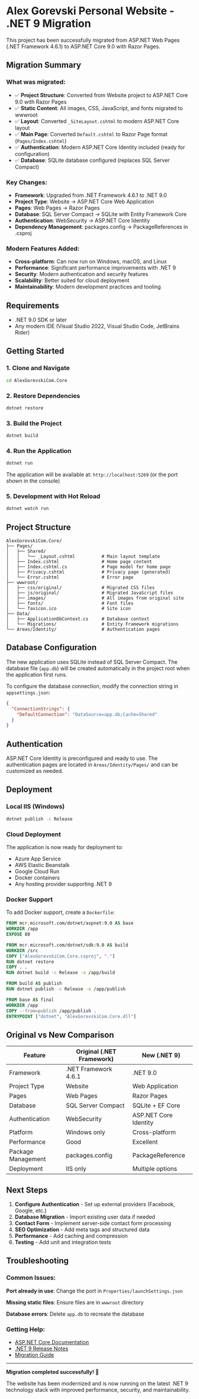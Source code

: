 # Alex Gorevski Personal Website - .NET 9 Migration

This project has been successfully migrated from ASP.NET Web Pages (.NET Framework 4.6.1) to ASP.NET Core 9.0 with Razor Pages.

## Migration Summary

### What was migrated:
- ✅ **Project Structure**: Converted from Website project to ASP.NET Core 9.0 with Razor Pages
- ✅ **Static Content**: All images, CSS, JavaScript, and fonts migrated to wwwroot
- ✅ **Layout**: Converted `_SiteLayout.cshtml` to modern ASP.NET Core layout
- ✅ **Main Page**: Converted `Default.cshtml` to Razor Page format (`Pages/Index.cshtml`)
- ✅ **Authentication**: Modern ASP.NET Core Identity included (ready for configuration)
- ✅ **Database**: SQLite database configured (replaces SQL Server Compact)

### Key Changes:
- **Framework**: Upgraded from .NET Framework 4.6.1 to .NET 9.0
- **Project Type**: Website → ASP.NET Core Web Application
- **Pages**: Web Pages → Razor Pages
- **Database**: SQL Server Compact → SQLite with Entity Framework Core
- **Authentication**: WebSecurity → ASP.NET Core Identity
- **Dependency Management**: packages.config → PackageReferences in .csproj

### Modern Features Added:
- **Cross-platform**: Can now run on Windows, macOS, and Linux
- **Performance**: Significant performance improvements with .NET 9
- **Security**: Modern authentication and security features
- **Scalability**: Better suited for cloud deployment
- **Maintainability**: Modern development practices and tooling

## Requirements

- .NET 9.0 SDK or later
- Any modern IDE (Visual Studio 2022, Visual Studio Code, JetBrains Rider)

## Getting Started

### 1. Clone and Navigate
```bash
cd AlexGorevskiCom.Core
```

### 2. Restore Dependencies
```bash
dotnet restore
```

### 3. Build the Project
```bash
dotnet build
```

### 4. Run the Application
```bash
dotnet run
```

The application will be available at: `http://localhost:5269` (or the port shown in the console)

### 5. Development with Hot Reload
```bash
dotnet watch run
```

## Project Structure

```
AlexGorevskiCom.Core/
├── Pages/
│   ├── Shared/
│   │   └── _Layout.cshtml          # Main layout template
│   ├── Index.cshtml                # Home page content
│   ├── Index.cshtml.cs             # Page model for home page
│   ├── Privacy.cshtml              # Privacy page (generated)
│   └── Error.cshtml                # Error page
├── wwwroot/
│   ├── css/original/               # Migrated CSS files
│   ├── js/original/                # Migrated JavaScript files
│   ├── images/                     # All images from original site
│   ├── fonts/                      # Font files
│   └── favicon.ico                 # Site icon
├── Data/
│   ├── ApplicationDbContext.cs     # Database context
│   └── Migrations/                 # Entity Framework migrations
└── Areas/Identity/                 # Authentication pages
```

## Database Configuration

The new application uses SQLite instead of SQL Server Compact. The database file (`app.db`) will be created automatically in the project root when the application first runs.

To configure the database connection, modify the connection string in `appsettings.json`:

```json
{
  "ConnectionStrings": {
    "DefaultConnection": "DataSource=app.db;Cache=Shared"
  }
}
```

## Authentication

ASP.NET Core Identity is preconfigured and ready to use. The authentication pages are located in `Areas/Identity/Pages/` and can be customized as needed.

## Deployment

### Local IIS (Windows)
```bash
dotnet publish -c Release
```

### Cloud Deployment
The application is now ready for deployment to:
- Azure App Service
- AWS Elastic Beanstalk
- Google Cloud Run
- Docker containers
- Any hosting provider supporting .NET 9

### Docker Support
To add Docker support, create a `Dockerfile`:
```dockerfile
FROM mcr.microsoft.com/dotnet/aspnet:9.0 AS base
WORKDIR /app
EXPOSE 80

FROM mcr.microsoft.com/dotnet/sdk:9.0 AS build
WORKDIR /src
COPY ["AlexGorevskiCom.Core.csproj", "."]
RUN dotnet restore
COPY . .
RUN dotnet build -c Release -o /app/build

FROM build AS publish
RUN dotnet publish -c Release -o /app/publish

FROM base AS final
WORKDIR /app
COPY --from=publish /app/publish .
ENTRYPOINT ["dotnet", "AlexGorevskiCom.Core.dll"]
```

## Original vs New Comparison

| Feature | Original (.NET Framework) | New (.NET 9) |
|---------|---------------------------|---------------|
| Framework | .NET Framework 4.6.1 | .NET 9.0 |
| Project Type | Website | Web Application |
| Pages | Web Pages | Razor Pages |
| Database | SQL Server Compact | SQLite + EF Core |
| Authentication | WebSecurity | ASP.NET Core Identity |
| Platform | Windows only | Cross-platform |
| Performance | Good | Excellent |
| Package Management | packages.config | PackageReference |
| Deployment | IIS only | Multiple options |

## Next Steps

1. **Configure Authentication** - Set up external providers (Facebook, Google, etc.)
2. **Database Migration** - Import existing user data if needed
3. **Contact Form** - Implement server-side contact form processing
4. **SEO Optimization** - Add meta tags and structured data
5. **Performance** - Add caching and compression
6. **Testing** - Add unit and integration tests

## Troubleshooting

### Common Issues:

**Port already in use**: Change the port in `Properties/launchSettings.json`

**Missing static files**: Ensure files are in `wwwroot` directory

**Database errors**: Delete `app.db` to recreate the database

### Getting Help:
- [ASP.NET Core Documentation](https://docs.microsoft.com/en-us/aspnet/core/)
- [.NET 9 Release Notes](https://github.com/dotnet/core/tree/main/release-notes/9.0)
- [Migration Guide](https://docs.microsoft.com/en-us/aspnet/core/migration/)

---

**Migration completed successfully!** 🎉

The website has been modernized and is now running on the latest .NET 9 technology stack with improved performance, security, and maintainability.
